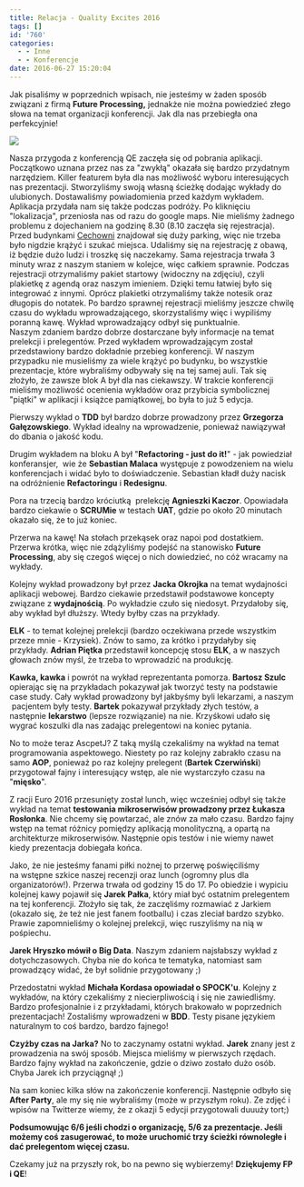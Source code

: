 ```yaml
---
title: Relacja - Quality Excites 2016
tags: []
id: '760'
categories:
  - - Inne
  - - Konferencje
date: 2016-06-27 15:20:04
---
```


Jak pisaliśmy w poprzednich wpisach, nie jesteśmy w żaden sposób związani z firmą **Future Processing,** jednakże nie można powiedzieć złego słowa na temat organizacji konferencji. Jak dla nas przebiegła ona perfekcyjnie!

![](http://codecouple.pl/wp-content/uploads/2016/06/DSC_0285.jpg)
<!-- more -->
Nasza przygoda z konferencją QE zaczęła się od pobrania aplikacji. Początkowo uznana przez nas za "zwykłą" okazała się bardzo przydatnym narzędziem. Killer featurem była dla nas możliwość wyboru interesujących nas prezentacji. Stworzyliśmy swoją własną ścieżkę dodając wykłady do ulubionych. Dostawaliśmy powiadomienia przed każdym wykładem. Aplikacja przydała nam się także podczas podróży. Po kliknięciu "lokalizacja", przeniosła nas od razu do google maps. Nie mieliśmy żadnego problemu z dojechaniem na godzinę 8.30 (8.10 zaczęła się rejestracja). Przed budynkami [Cechowni](https://qualityexcites.pl/o-konferencji/miejsce) znajdował się duży parking, więc nie trzeba było nigdzie krążyć i szukać miejsca. Udaliśmy się na rejestrację z obawą, iż będzie dużo ludzi i troszkę się naczekamy. Sama rejestracja trwała 3 minuty wraz z naszym staniem w kolejce, więc całkiem sprawnie. Podczas rejestracji otrzymaliśmy pakiet startowy (widoczny na zdjęciu), czyli plakietkę z agendą oraz naszym imieniem. Dzięki temu łatwiej było się integrować z innymi. Oprócz plakietki otrzymaliśmy także notesik oraz długopis do notatek. Po bardzo sprawnej rejestracji mieliśmy jeszcze chwilę czasu do wykładu wprowadzającego, skorzystaliśmy więc i wypiliśmy poranną kawę. Wykład wprowadzający odbył się punktualnie. Naszym zdaniem bardzo dobrze dostarczane były informacje na temat prelekcji i prelegentów. Przed wykładem wprowadzającym został przedstawiony bardzo dokładnie przebieg konferencji. W naszym przypadku nie musieliśmy za wiele krążyć po budynku, bo wszystkie prezentacje, które wybraliśmy odbywały się na tej samej auli. Tak się złożyło, że zawsze blok A był dla nas ciekawszy. W trakcie konferencji mieliśmy możliwość ocenienia wykładów oraz przybicia symbolicznej "piątki" w aplikacji i książce pamiątkowej, bo była to już 5 edycja.

Pierwszy wykład o **TDD** był bardzo dobrze prowadzony przez **Grzegorza Gałęzowskiego**. Wykład idealny na wprowadzenie, ponieważ nawiązywał do dbania o jakość kodu.

Drugim wykładem na bloku A był "**Refactoring - just do it!**" - jak powiedział konferansjer,  wie że **Sebastian Malaca** występuje z powodzeniem na wielu konferencjach i widać było to doświadczenie. Sebastian kładł duży nacisk na odróżnienie **Refactoringu** i **Redesignu**.

Pora na trzecią bardzo króciutką  prelekcję **Agnieszki Kaczor**. Opowiadała bardzo ciekawie o **SCRUMie** w testach **UAT**, gdzie po około 20 minutach okazało się, że to już koniec.

Przerwa na kawę! Na stołach przekąsek oraz napoi pod dostatkiem. Przerwa krótka, więc nie zdążyliśmy podejść na stanowisko **Future Processing**, aby się czegoś więcej o nich dowiedzieć, no cóż wracamy na wykłady.

Kolejny wykład prowadzony był przez **Jacka Okrojka** na temat wydajności aplikacji webowej. Bardzo ciekawie przedstawił podstawowe koncepty związane z **wydajnością**. Po wykładzie czuło się niedosyt. Przydałoby się, aby wykład był dłuższy. Wtedy byłby czas na przykłady.

**ELK** - to temat kolejnej prelekcji (bardzo oczekiwana przede wszystkim przeze mnie - Krzysiek). Znów to samo, za krótko i przydałyby się przykłady. **Adrian Piętka** przedstawił koncepcję stosu **ELK**, a w naszych głowach znów myśl, że trzeba to wprowadzić na produkcję.

**Kawka, kawka** i powrót na wykład reprezentanta pomorza. **Bartosz Szulc** opierając się na przykładach pokazywał jak tworzyć testy na podstawie case study. Cały wykład prowadzony był jakbyśmy byli lekarzami, a naszym  pacjentem były testy. **Bartek** pokazywał przykłady złych testów, a następnie **lekarstwo** (lepsze rozwiązanie) na nie. Krzyśkowi udało się wygrać koszulki dla nas zadając prelegentowi na koniec pytania.

No to może teraz AscpetJ? Z taką myślą czekaliśmy na wykład na temat programowania aspektowego. Niestety po raz kolejny zabrakło czasu na samo **AOP**, ponieważ po raz kolejny prelegent (**Bartek Czerwiński**) przygotował fajny i interesujący wstęp, ale nie wystarczyło czasu na "**mięsko**".

Z racji Euro 2016 przesunięty został lunch, więc wcześniej odbył się także wykład na temat **testowania mikroserwisów prowadzony przez Łukasza Rosłonka**. Nie chcemy się powtarzać, ale znów za mało czasu. Bardzo fajny wstęp na temat różnicy pomiędzy aplikacją monolityczną, a opartą na architekturze mikroserwisów. Następnie opis testów i nie wiemy nawet kiedy prezentacja dobiegała końca.

Jako, że nie jesteśmy fanami piłki nożnej to przerwę poświęciliśmy na wstępne szkice naszej recenzji oraz lunch (ogromny plus dla organizatorów!). Przerwa trwała od godziny 15 do 17. Po obiedzie i wypiciu kolejnej kawy pojawił się **Jarek Pałka**, który miał być ostatnim prelegentem na tej konferencji. Złożyło się tak, że zaczęliśmy rozmawiać z Jarkiem (okazało się, że też nie jest fanem footballu) i czas zleciał bardzo szybko. Prawie zapomnieliśmy o kolejnej prelekcji, więc ruszyliśmy na nią w pośpiechu.

**Jarek Hryszko mówił o Big Data**. Naszym zdaniem najsłabszy wykład z dotychczasowych. Chyba nie do końca te tematyka, natomiast sam prowadzący widać, że był solidnie przygotowany ;)

Przedostatni wykład **Michała Kordasa opowiadał o SPOCK'u**. Kolejny z wykładów, na który czekaliśmy z niecierpliwością i się nie zawiedliśmy. Bardzo profesjonalnie i z przykładami, których brakowało w poprzednich prezentacjach! Zostaliśmy wprowadzeni w **BDD**. Testy pisane językiem naturalnym to coś bardzo, bardzo fajnego!

**Czyżby czas na Jarka?** No to zaczynamy ostatni wykład. **Jarek** znany jest z prowadzenia na swój sposób. Miejsca mieliśmy w pierwszych rzędach. Bardzo fajny wykład na zakończenie, gdzie o dziwo zostało dużo osób. Chyba Jarek ich przyciągnął ;)

Na sam koniec kilka słów na zakończenie konferencji. Następnie odbyło się **After Party**, ale my się nie wybraliśmy (może w przyszłym roku). Ze zdjęć i wpisów na Twitterze wiemy, że z okazji 5 edycji przygotowali duuuży tort;)

**Podsumowując 6/6 jeśli chodzi o organizację, 5/6 za prezentacje. Jeśli możemy coś zasugerować, to może uruchomić trzy ścieżki równoległe i dać prelegentom więcej czasu.**

Czekamy już na przyszły rok, bo na pewno się wybierzemy! **Dziękujemy FP i QE**!
